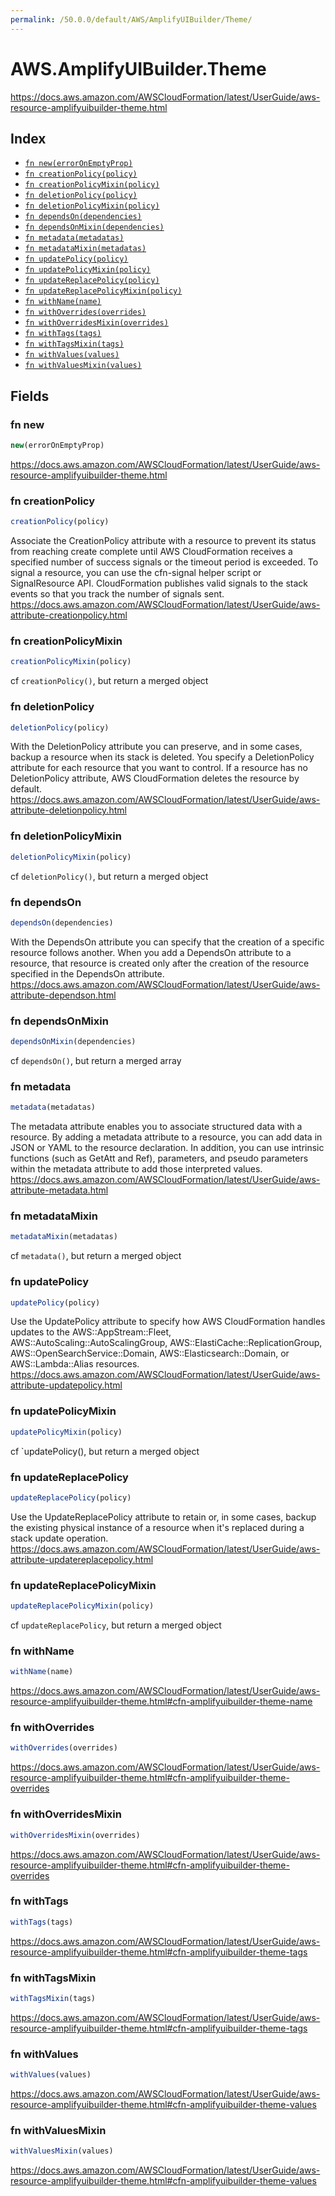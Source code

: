 ```yaml
---
permalink: /50.0.0/default/AWS/AmplifyUIBuilder/Theme/
---
```


# AWS.AmplifyUIBuilder.Theme

https://docs.aws.amazon.com/AWSCloudFormation/latest/UserGuide/aws-resource-amplifyuibuilder-theme.html

## Index

* [`fn new(errorOnEmptyProp)`](#fn-new)
* [`fn creationPolicy(policy)`](#fn-creationpolicy)
* [`fn creationPolicyMixin(policy)`](#fn-creationpolicymixin)
* [`fn deletionPolicy(policy)`](#fn-deletionpolicy)
* [`fn deletionPolicyMixin(policy)`](#fn-deletionpolicymixin)
* [`fn dependsOn(dependencies)`](#fn-dependson)
* [`fn dependsOnMixin(dependencies)`](#fn-dependsonmixin)
* [`fn metadata(metadatas)`](#fn-metadata)
* [`fn metadataMixin(metadatas)`](#fn-metadatamixin)
* [`fn updatePolicy(policy)`](#fn-updatepolicy)
* [`fn updatePolicyMixin(policy)`](#fn-updatepolicymixin)
* [`fn updateReplacePolicy(policy)`](#fn-updatereplacepolicy)
* [`fn updateReplacePolicyMixin(policy)`](#fn-updatereplacepolicymixin)
* [`fn withName(name)`](#fn-withname)
* [`fn withOverrides(overrides)`](#fn-withoverrides)
* [`fn withOverridesMixin(overrides)`](#fn-withoverridesmixin)
* [`fn withTags(tags)`](#fn-withtags)
* [`fn withTagsMixin(tags)`](#fn-withtagsmixin)
* [`fn withValues(values)`](#fn-withvalues)
* [`fn withValuesMixin(values)`](#fn-withvaluesmixin)

## Fields

### fn new

```ts
new(errorOnEmptyProp)
```

https://docs.aws.amazon.com/AWSCloudFormation/latest/UserGuide/aws-resource-amplifyuibuilder-theme.html

### fn creationPolicy

```ts
creationPolicy(policy)
```

Associate the CreationPolicy attribute with a resource to prevent its status from reaching create complete until AWS CloudFormation receives a specified number of success signals or the timeout period is exceeded. To signal a resource, you can use the cfn-signal helper script or SignalResource API. CloudFormation publishes valid signals to the stack events so that you track the number of signals sent. 
https://docs.aws.amazon.com/AWSCloudFormation/latest/UserGuide/aws-attribute-creationpolicy.html

### fn creationPolicyMixin

```ts
creationPolicyMixin(policy)
```

cf `creationPolicy()`, but return a merged object

### fn deletionPolicy

```ts
deletionPolicy(policy)
```

With the DeletionPolicy attribute you can preserve, and in some cases, backup a resource when its stack is deleted. You specify a DeletionPolicy attribute for each resource that you want to control. If a resource has no DeletionPolicy attribute, AWS CloudFormation deletes the resource by default. 
https://docs.aws.amazon.com/AWSCloudFormation/latest/UserGuide/aws-attribute-deletionpolicy.html

### fn deletionPolicyMixin

```ts
deletionPolicyMixin(policy)
```

cf `deletionPolicy()`, but return a merged object

### fn dependsOn

```ts
dependsOn(dependencies)
```

With the DependsOn attribute you can specify that the creation of a specific resource follows another. When you add a DependsOn attribute to a resource, that resource is created only after the creation of the resource specified in the DependsOn attribute. 
https://docs.aws.amazon.com/AWSCloudFormation/latest/UserGuide/aws-attribute-dependson.html

### fn dependsOnMixin

```ts
dependsOnMixin(dependencies)
```

cf `dependsOn()`, but return a merged array

### fn metadata

```ts
metadata(metadatas)
```

The metadata attribute enables you to associate structured data with a resource. By adding a metadata attribute to a resource, you can add data in JSON or YAML to the resource declaration. In addition, you can use intrinsic functions (such as GetAtt and Ref), parameters, and pseudo parameters within the metadata attribute to add those interpreted values. 
https://docs.aws.amazon.com/AWSCloudFormation/latest/UserGuide/aws-attribute-metadata.html

### fn metadataMixin

```ts
metadataMixin(metadatas)
```

cf `metadata()`, but return a merged object

### fn updatePolicy

```ts
updatePolicy(policy)
```

Use the UpdatePolicy attribute to specify how AWS CloudFormation handles updates to the AWS::AppStream::Fleet, AWS::AutoScaling::AutoScalingGroup, AWS::ElastiCache::ReplicationGroup, AWS::OpenSearchService::Domain, AWS::Elasticsearch::Domain, or AWS::Lambda::Alias resources. 
https://docs.aws.amazon.com/AWSCloudFormation/latest/UserGuide/aws-attribute-updatepolicy.html

### fn updatePolicyMixin

```ts
updatePolicyMixin(policy)
```

cf `updatePolicy(), but return a merged object

### fn updateReplacePolicy

```ts
updateReplacePolicy(policy)
```

Use the UpdateReplacePolicy attribute to retain or, in some cases, backup the existing physical instance of a resource when it's replaced during a stack update operation. 
https://docs.aws.amazon.com/AWSCloudFormation/latest/UserGuide/aws-attribute-updatereplacepolicy.html

### fn updateReplacePolicyMixin

```ts
updateReplacePolicyMixin(policy)
```

cf `updateReplacePolicy`, but return a merged object

### fn withName

```ts
withName(name)
```

https://docs.aws.amazon.com/AWSCloudFormation/latest/UserGuide/aws-resource-amplifyuibuilder-theme.html#cfn-amplifyuibuilder-theme-name

### fn withOverrides

```ts
withOverrides(overrides)
```

https://docs.aws.amazon.com/AWSCloudFormation/latest/UserGuide/aws-resource-amplifyuibuilder-theme.html#cfn-amplifyuibuilder-theme-overrides

### fn withOverridesMixin

```ts
withOverridesMixin(overrides)
```

https://docs.aws.amazon.com/AWSCloudFormation/latest/UserGuide/aws-resource-amplifyuibuilder-theme.html#cfn-amplifyuibuilder-theme-overrides

### fn withTags

```ts
withTags(tags)
```

https://docs.aws.amazon.com/AWSCloudFormation/latest/UserGuide/aws-resource-amplifyuibuilder-theme.html#cfn-amplifyuibuilder-theme-tags

### fn withTagsMixin

```ts
withTagsMixin(tags)
```

https://docs.aws.amazon.com/AWSCloudFormation/latest/UserGuide/aws-resource-amplifyuibuilder-theme.html#cfn-amplifyuibuilder-theme-tags

### fn withValues

```ts
withValues(values)
```

https://docs.aws.amazon.com/AWSCloudFormation/latest/UserGuide/aws-resource-amplifyuibuilder-theme.html#cfn-amplifyuibuilder-theme-values

### fn withValuesMixin

```ts
withValuesMixin(values)
```

https://docs.aws.amazon.com/AWSCloudFormation/latest/UserGuide/aws-resource-amplifyuibuilder-theme.html#cfn-amplifyuibuilder-theme-values